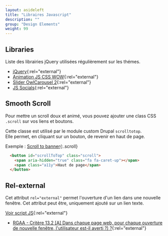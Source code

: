```yaml
---
layout: asideleft
title: "Libraires Javascript"
description: ""
group: "Design Elements"
weight: 99
---
```


##  Libraries

Liste des librairies jQuery utilisées régulièrement sur les thémes.

* [jQuery](https://jquery.com/){:rel="external"}
* [Animation JS CSS WOW](http://mynameismatthieu.com/WOW/){:rel="external"}
* [Slider OwlCarousel 2](https://owlcarousel2.github.io/OwlCarousel2/){:rel="external"}
* [JS Socials](http://js-socials.com/){:rel="external"}

## Smooth Scroll

Pour mettre un scroll doux et animé, vous pouvez ajouter une class CSS `.scroll` sur vos liens et boutons.

Cette classe est utilisé par le module custom Drupal `scrolltotop`.  
Elle permet, en cliquant sur un bouton, de revenir en haut de page.

Exemple : [Scroll to banner](#banner){:.scroll}

```html
  <button id="scrollToTop" class="scroll">
    <span aria-hidden="true" class="fa fa-caret-up"></span>
    <span class="a11y">Haut de page</span>
  </button>
```

## Rel-external

Cet attribut `rel="external"` permet l'ouverture d'un lien dans une nouvelle fenêtre. Cet attribut peut être, uniquement ajouté sur un lien texte.

[Voir script JS](https://codepen.io/aquelito/pen/VbVwqG){:rel="external"}

* [RGAA - Critère 13.2 [A] Dans chaque page web, pour chaque ouverture de nouvelle fenêtre, l'utilisateur est-il averti ?) ?](https://references.modernisation.gouv.fr/rgaa-accessibilite/criteres.html#crit-13-2){:rel="external"}
